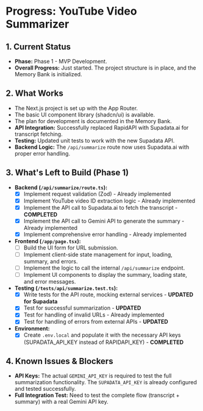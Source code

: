 # Progress: YouTube Video Summarizer

## 1. Current Status

-   **Phase:** Phase 1 - MVP Development.
-   **Overall Progress:** Just started. The project structure is in place, and the Memory Bank is initialized.

## 2. What Works

-   The Next.js project is set up with the App Router.
-   The basic UI component library (shadcn/ui) is available.
-   The plan for development is documented in the Memory Bank.
-   **API Integration:** Successfully replaced RapidAPI with Supadata.ai for transcript fetching.
-   **Testing:** Updated unit tests to work with the new Supadata API.
-   **Backend Logic:** The `/api/summarize` route now uses Supadata.ai with proper error handling.

## 3. What's Left to Build (Phase 1)

-   **Backend (`/api/summarize/route.ts`):**
    -   [x] Implement request validation (Zod) - Already implemented
    -   [x] Implement YouTube video ID extraction logic - Already implemented
    -   [x] Implement the API call to Supadata.ai to fetch the transcript - **COMPLETED**
    -   [x] Implement the API call to Gemini API to generate the summary - Already implemented
    -   [x] Implement comprehensive error handling - Already implemented
-   **Frontend (`/app/page.tsx`):**
    -   [ ] Build the UI form for URL submission.
    -   [ ] Implement client-side state management for input, loading, summary, and errors.
    -   [ ] Implement the logic to call the internal `/api/summarize` endpoint.
    -   [ ] Implement UI components to display the summary, loading state, and error messages.
-   **Testing (`/tests/api/summarize.test.ts`):**
    -   [x] Write tests for the API route, mocking external services - **UPDATED for Supadata**
    -   [x] Test for successful summarization - **UPDATED**
    -   [x] Test for handling of invalid URLs - Already implemented
    -   [x] Test for handling of errors from external APIs - **UPDATED**
-   **Environment:**
    -   [x] Create `.env.local` and populate it with the necessary API keys (SUPADATA_API_KEY instead of RAPIDAPI_KEY) - **COMPLETED**

## 4. Known Issues & Blockers

-   **API Keys:** The actual `GEMINI_API_KEY` is required to test the full summarization functionality. The `SUPADATA_API_KEY` is already configured and tested successfully.
-   **Full Integration Test:** Need to test the complete flow (transcript + summary) with a real Gemini API key.
